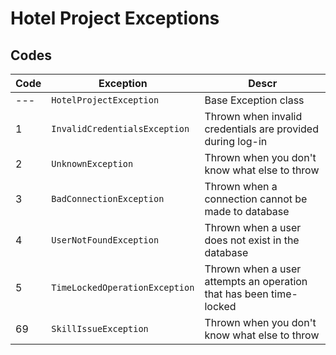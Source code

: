 # Hotel Project Exceptions

## Codes

| Code | Exception | Descr |
| --- | --- | --- |
| --- | `HotelProjectException` | Base Exception class |
| 1 | `InvalidCredentialsException` | Thrown when invalid credentials are provided during log-in |
| 2 | `UnknownException` | Thrown when you don't know what else to throw |
| 3 | `BadConnectionException` | Thrown when a connection cannot be made to database |
| 4 | `UserNotFoundException` | Thrown when a user does not exist in the database |
| 5 | `TimeLockedOperationException` | Thrown when a user attempts an operation that has been time-locked |
| 69 | `SkillIssueException` | Thrown when you don't know what else to throw |
